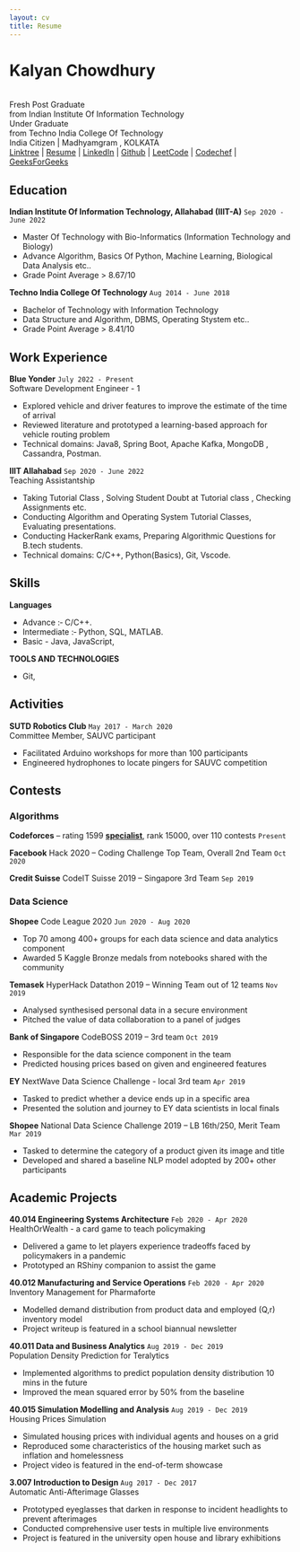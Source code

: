 ```yaml
---
layout: cv
title: Resume
---
```


# Kalyan Chowdhury
<br>
Fresh Post Graduate <br>from
Indian Institute Of Information Technology <br>
Under Graduate <br> from
Techno India College Of Technology

<div id="contacts">
<a id="personal-contacts">India Citizen | Madhyamgram , KOLKATA </a> 
</div>
<div id="webaddress">
<a href="https://linktr.ee/Lazy_panda001"
onclick="getOutboundLink('Linktree'); return true;"
target="_blank">
Linktree</a> |
<a href="https://drive.google.com/drive/folders/1m6ji7OTrthgYuKLlg1DFi-M2gkvcZ2u0?usp=sharing"
onclick="getOutboundLink('Resume'); return true;"
target="_blank">
Resume</a> |
<a href="https://www.linkedin.com/in/kalyan-chowdhury/"
onclick="getOutboundLink('LinkedIn'); return true;"
target="_blank">
LinkedIn</a> |
<a href="https://github.com/Lazy-panda001"
onclick="getOutboundLink('Github'); return true;"
target="_blank">
Github</a> |
<a href="https://leetcode.com/Lazy_panda001/"
onclick="getOutboundLink('LeetCode'); return true;"
target="_blank">
LeetCode</a> |
<a href="https://www.codechef.com/users/kalyan361"
onclick="getOutboundLink('CodeChef'); return true;"
target="_blank">
Codechef</a> |
<a href="https://auth.geeksforgeeks.org/user/kalyan_geeks12/practice/"
onclick="getOutboundLink('GeeksForGeeks'); return true;"
target="_blank">
GeeksForGeeks</a>
</div>

## Education

**Indian Institute Of Information Technology, Allahabad (IIIT-A)**
`Sep 2020 - June 2022`

- Master Of Technology with Bio-Informatics (Information Technology and Biology)
- Advance Algorithm, Basics Of Python, Machine Learning, Biological Data Analysis etc..
- Grade Point Average <a id="sutd-gpa">> 8.67/10 </a>

**Techno India College Of Technology**
`Aug 2014 - June 2018`

- Bachelor of Technology with Information Technology 
- Data Structure and Algorithm, DBMS, Operating Stystem etc..
- Grade Point Average <a id="smu-gpa">> 8.41/10 </a>


## Work Experience

**Blue Yonder**
`July 2022 - Present`<br>
Software Development Engineer - 1

- Explored vehicle and driver features to improve the estimate of the time of arrival
- Reviewed literature and prototyped a learning-based approach for vehicle routing problem
- Technical domains: Java8, Spring Boot, Apache Kafka, MongoDB , Cassandra, Postman.

**IIIT Allahabad**
`Sep 2020 - June 2022`<br>
Teaching Assistantship

- Taking Tutorial Class , Solving Student Doubt at Tutorial class , Checking Assignments etc.
- Conducting Algorithm and Operating System Tutorial Classes, Evaluating presentations.
- Conducting HackerRank exams, Preparing Algorithmic Questions for B.tech students.
- Technical domains: C/C++, Python(Basics), Git, Vscode.


## Skills

**Languages**
- Advance :‑ C/C++.
- Intermediate :‑ Python, SQL, MATLAB.
- Basic - Java, JavaScript,


**TOOLS AND TECHNOLOGIES**
- Git, 


## Activities

**SUTD Robotics Club**
`May 2017 - March 2020`<br>
Committee Member, SAUVC participant

- Facilitated Arduino workshops for more than 100 participants
- Engineered hydrophones to locate pingers for SAUVC competition



<div style="page-break-after: always;"></div>

## Contests

### Algorithms

**Codeforces** – rating <a id="rating">1599</a> <strong><a href="https://codeforces.com/profile/huikang" id="rank">specialist</a></strong>, rank <a id="placing">15000</a>, over 110 contests
`Present`

**Facebook** Hack 2020 – Coding Challenge Top Team, Overall 2nd Team
`Oct 2020`

**Credit Suisse** CodeIT Suisse 2019 – Singapore 3rd Team
`Sep 2019`


### Data Science

**Shopee** Code League 2020
`Jun 2020 - Aug 2020`

- Top 70 among 400+ groups for each data science and data analytics component
- Awarded 5 Kaggle Bronze medals from notebooks shared with the community


**Temasek** HyperHack Datathon 2019 – Winning Team out of 12 teams
`Nov 2019`
- Analysed synthesised personal data in a secure environment
- Pitched the value of data collaboration to a panel of judges


**Bank of Singapore** CodeBOSS 2019 – 3rd team
`Oct 2019`
- Responsible for the data science component in the team
- Predicted housing prices based on given and engineered features


**EY** NextWave Data Science Challenge - local 3rd team
`Apr 2019`
- Tasked to predict whether a device ends up in a specific area
- Presented the solution and journey to EY data scientists in local finals


**Shopee** National Data Science Challenge 2019 – LB 16th/250, Merit Team
`Mar 2019`
- Tasked to determine the category of a product given its image and title
- Developed and shared a baseline NLP model adopted by 200+ other participants


## Academic Projects

**40.014 Engineering Systems Architecture**
`Feb 2020 - Apr 2020`<br>
HealthOrWealth - a card game to teach policymaking
- Delivered a game to let players experience tradeoffs faced by policymakers in a pandemic
- Prototyped an RShiny companion to assist the game


**40.012 Manufacturing and Service Operations**
`Feb 2020 - Apr 2020`<br>
Inventory Management for Pharmaforte
- Modelled demand distribution from product data and employed (Q,r) inventory model
- Project writeup is featured in a school biannual newsletter


**40.011 Data and Business Analytics**
`Aug 2019 - Dec 2019`<br>
Population Density Prediction for Teralytics

- Implemented algorithms to predict population density distribution 10 mins in the future
- Improved the mean squared error by 50% from the baseline


**40.015 Simulation Modelling and Analysis**
`Aug 2019 - Dec 2019`<br>
Housing Prices Simulation
- Simulated housing prices with individual agents and houses on a grid
- Reproduced some characteristics of the housing market such as inflation and homelessness
- Project video is featured in the end-of-term showcase


**3.007 Introduction to Design**
`Aug 2017 - Dec 2017`<br>
Automatic Anti-Afterimage Glasses 
- Prototyped eyeglasses that darken in response to incident headlights to prevent afterimages
- Conducted comprehensive user tests in multiple live environments
- Project is featured in the university open house and library exhibitions
